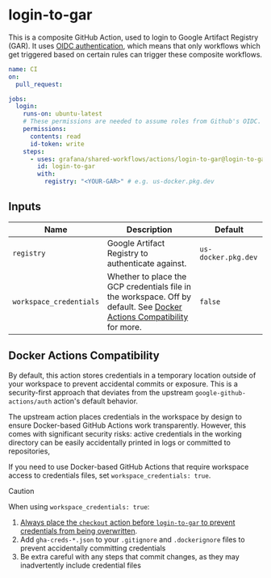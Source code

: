 # login-to-gar

This is a composite GitHub Action, used to login to Google Artifact Registry
(GAR). It uses [OIDC authentication], which means that only workflows which get
triggered based on certain rules can trigger these composite workflows.

<!-- x-release-please-start-version -->

```yaml
name: CI
on:
  pull_request:

jobs:
  login:
    runs-on: ubuntu-latest
    # These permissions are needed to assume roles from Github's OIDC.
    permissions:
      contents: read
      id-token: write
    steps:
      - uses: grafana/shared-workflows/actions/login-to-gar@login-to-gar/v2.0.0
        id: login-to-gar
        with:
          registry: "<YOUR-GAR>" # e.g. us-docker.pkg.dev
```

<!-- x-release-please-end-version -->

[OIDC authentication]: https://docs.github.com/en/actions/deployment/security-hardening-your-deployments/about-security-hardening-with-openid-connect

## Inputs

| Name                    | Description                                                                                                              | Default             |
| ----------------------- | ------------------------------------------------------------------------------------------------------------------------ | ------------------- |
| `registry`              | Google Artifact Registry to authenticate against.                                                                        | `us-docker.pkg.dev` |
| `workspace_credentials` | Whether to place the GCP credentials file in the workspace. Off by default. See [Docker Actions Compatibility] for more. | `false`             |

[Docker Actions Compatibility]: #docker-actions-compatibility

## Docker Actions Compatibility

By default, this action stores credentials in a temporary location outside of
your workspace to prevent accidental commits or exposure. This is a
security-first approach that deviates from the upstream
`google-github-actions/auth` action's default behavior.

The upstream action places credentials in the workspace by design to ensure
Docker-based GitHub Actions work transparently. However, this comes with
significant security risks: active credentials in the working directory can be
easily accidentally printed in logs or committed to repositories,

If you need to use Docker-based GitHub Actions that require workspace access to
credentials files, set `workspace_credentials: true`.

> [!CAUTION]
> When using `workspace_credentials: true`:
>
> 1. [Always place the `checkout` action before `login-to-gar` to prevent
>    credentials from being overwritten][checkout-before-login].
> 2. Add `gha-creds-*.json` to your `.gitignore` and `.dockerignore` files to
>    prevent accidentally committing credentials
> 3. Be extra careful with any steps that commit changes, as they may
>    inadvertently include credential files

[checkout-before-login]: https://github.com/google-github-actions/auth/blob/0920706a19e9d22c3d0da43d1db5939c6ad837a8/README.md#prerequisites
